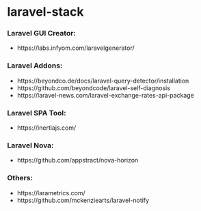 # laravel-stack

### Laravel GUI Creator: 
<ul>
<li>https://labs.infyom.com/laravelgenerator/</li>
</ul>

### Laravel Addons:
<ul>
<li>https://beyondco.de/docs/laravel-query-detector/installation</li>
<li>https://github.com/beyondcode/laravel-self-diagnosis</li>
<li>https://laravel-news.com/laravel-exchange-rates-api-package</li>
</ul>

### Laravel SPA Tool:
<ul>
<li>https://inertiajs.com/</li>
</ul>

### Laravel Nova:
<ul>
<li>https://github.com/appstract/nova-horizon</li>
</ul>

### Others:
<ul>
  <li>https://larametrics.com/</li>
<li>https://github.com/mckenziearts/laravel-notify</li>
</ul>


